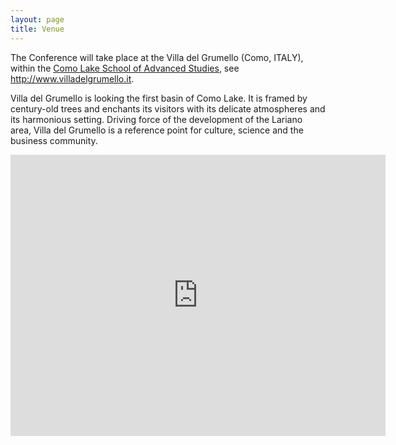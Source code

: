 ```yaml
---
layout: page
title: Venue
---
```


The Conference will take place at the Villa del Grumello (Como, ITALY), within 
the [Como Lake School of Advanced Studies](http://lakecomoschool.org/), see http://www.villadelgrumello.it.

Villa del Grumello is looking the first basin of Como Lake. It is framed by
century-old trees and enchants its visitors with its delicate atmospheres
and its harmonious setting. Driving force of the development of the Lariano
area, Villa del Grumello is a reference point for culture, science and the
business community.

<iframe src="https://www.google.com/maps/embed?pb=!1m18!1m12!1m3!1d20669.556699620225!2d9.065011422271562!3d45.8242262142433!2m3!1f0!2f0!3f0!3m2!1i1024!2i768!4f13.1!3m3!1m2!1s0x47869da0c184e891%3A0x8c2d3cb5ea9844e7!2sVilla+Del+Grumello!5e0!3m2!1sit!2sit!4v1510844656032" width="600" height="450" frameborder="0" style="border:0" allowfullscreen>
</iframe>
